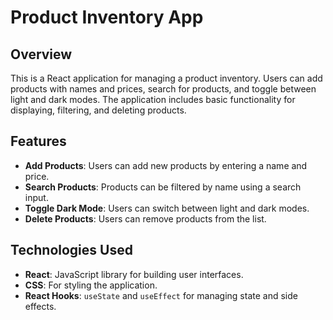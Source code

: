 # Product Inventory App

## Overview

This is a React application for managing a product inventory. Users can add products with names and prices, search for products, and toggle between light and dark modes. The application includes basic functionality for displaying, filtering, and deleting products.

## Features

- **Add Products**: Users can add new products by entering a name and price.
- **Search Products**: Products can be filtered by name using a search input.
- **Toggle Dark Mode**: Users can switch between light and dark modes.
- **Delete Products**: Users can remove products from the list.

## Technologies Used

- **React**: JavaScript library for building user interfaces.
- **CSS**: For styling the application.
- **React Hooks**: `useState` and `useEffect` for managing state and side effects.

